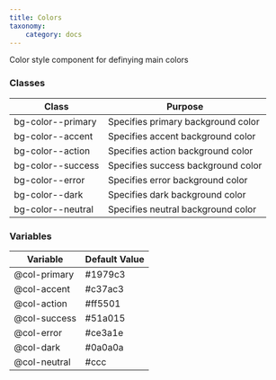 ```yaml
---
title: Colors
taxonomy:
    category: docs
---
```


Color style component for definying main colors

### Classes
| Class | Purpose |
| --- | --- |
| bg-color--primary | Specifies primary background color |
| bg-color--accent | Specifies accent background color |
| bg-color--action | Specifies action background color |
| bg-color--success | Specifies success background color |
| bg-color--error | Specifies error background color |
| bg-color--dark | Specifies dark background color |
| bg-color--neutral | Specifies neutral background color |


### Variables
| Variable | Default Value |
| -------- | ------------- |
| @col-primary | #1979c3 |
| @col-accent | #c37ac3 |
| @col-action | #ff5501 |
| @col-success | #51a015 |
| @col-error | #ce3a1e |
| @col-dark | #0a0a0a |
| @col-neutral | #ccc |

